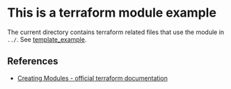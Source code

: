 # This is a terraform module example
The current directory contains terraform related files that use the module in `../`. See [template_example](../template_example/example/).

## References
- [Creating Modules - official terraform documentation](https://www.terraform.io/docs/modules/index.html)